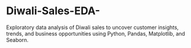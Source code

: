 # Diwali-Sales-EDA-
 Exploratory data analysis of Diwali sales to uncover customer insights, trends, and business opportunities using Python, Pandas, Matplotlib, and Seaborn.
